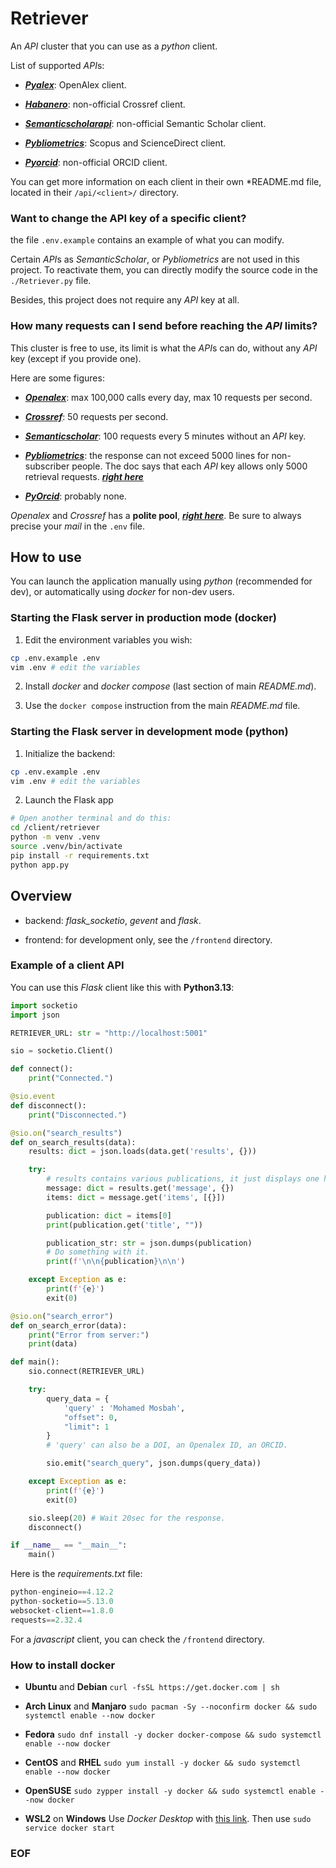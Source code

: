 # Retriever

An *API* cluster that you can use as a *python* client.

List of supported *API*s:

- [***Pyalex***](https://pypi.org/project/pyalex/):
OpenAlex client.

- [***Habanero***](https://github.com/sckott/habanero/):
non-official Crossref client.

- [***Semanticscholarapi***](https://github.com/danielnsilva/semanticscholar):
non-official Semantic Scholar client.

- [***Pybliometrics***](https://github.com/pybliometrics-dev/pybliometrics):
Scopus and ScienceDirect client.

- [***Pyorcid***](https://pypi.org/project/PyOrcid/):
non-official ORCID client.


You can get more information on each client in their own *README.md file,
located in their `/api/<client>/` directory.

### Want to change the API key of a specific client?

the file `.env.example` contains an example of what you can modify.

Certain *API*s as *SemanticScholar*, or *Pybliometrics* are not used in this project. To reactivate them, you can directly modify the
source code in the `./Retriever.py` file.


Besides, this project does not require any *API* key at all.

### How many requests can I send before reaching the *API* limits?

This cluster is free to use, its limit is what the *API*s can do, without
any *API* key (except if you provide one).

Here are some figures:

- [***Openalex***](https://docs.openalex.org/how-to-use-the-api/rate-limits-and-authentication):
max 100,000 calls every day, max 10 requests per second.

- [***Crossref***](https://crossref.readthedocs.io/en/latest/):
50 requests per second.

- [***Semanticscholar***](https://semanticscholar.readthedocs.io/en/stable/usage.html):
100 requests every 5 minutes without an *API* key.

- [***Pybliometrics***](https://github.com/pybliometrics-dev/pybliometrics/issues/300):
the response can not exceed 5000 lines for non-subscriber people.
The doc says that each *API* key allows only 5000 retrieval requests.
[***right here***](https://pybliometrics.readthedocs.io/en/stable/access.html)

- [***PyOrcid***](https://info.orcid.org/documentation/integration-and-api-faq/):
probably none.

*Openalex* and *Crossref* has a **polite pool**,
[***right here***](https://docs.openalex.org/how-to-use-the-api/rate-limits-and-authentication).
Be sure to always precise your *mail* in the `.env` file.

## How to use

You can launch the application manually using *python* (recommended for dev),
or automatically using *docker* for non-dev users.

### Starting the Flask server in production mode (docker)

1. Edit the environment variables you wish:

```bash
cp .env.example .env
vim .env # edit the variables
```

2. Install *docker* and *docker compose* (last section of main *README.md*).

3. Use the `docker compose` instruction from the main *README.md* file.

### Starting the Flask server in development mode (python)

1. Initialize the backend:

```bash
cp .env.example .env
vim .env # edit the variables
```

2. Launch the Flask app

```bash
# Open another terminal and do this:
cd /client/retriever
python -m venv .venv
source .venv/bin/activate
pip install -r requirements.txt
python app.py
```

## Overview

- backend: *flask_socketio*, *gevent* and *flask*.

- frontend: for development only, see the `/frontend` directory.

### Example of a client API

You can use this *Flask* client like this with **Python3.13**:

```python
import socketio
import json

RETRIEVER_URL: str = "http://localhost:5001"

sio = socketio.Client()

def connect():
    print("Connected.")

@sio.event
def disconnect():
    print("Disconnected.")

@sio.on("search_results")
def on_search_results(data):
    results: dict = json.loads(data.get('results', {}))

    try:
        # results contains various publications, it just displays one here.
        message: dict = results.get('message', {})
        items: dict = message.get('items', [{}])

        publication: dict = items[0]
        print(publication.get('title', ""))

        publication_str: str = json.dumps(publication)
        # Do something with it.
        print(f'\n\n{publication}\n\n')

    except Exception as e:
        print(f'{e}')
        exit(0)

@sio.on("search_error")
def on_search_error(data):
    print("Error from server:")
    print(data)

def main():
    sio.connect(RETRIEVER_URL)

    try:
        query_data = {
            'query' : 'Mohamed Mosbah',
            "offset": 0,
            "limit": 1
        }
        # 'query' can also be a DOI, an Openalex ID, an ORCID.

        sio.emit("search_query", json.dumps(query_data))

    except Exception as e:
        print(f'{e}')
        exit(0)

    sio.sleep(20) # Wait 20sec for the response.
    disconnect()

if __name__ == "__main__":
    main()
```

Here is the *requirements.txt* file:

```python
python-engineio==4.12.2
python-socketio==5.13.0
websocket-client==1.8.0
requests==2.32.4
```

For a *javascript* client, you can check the `/frontend` directory.

### How to install docker

- **Ubuntu** and **Debian**
`curl -fsSL https://get.docker.com | sh`

- **Arch Linux** and **Manjaro**
`sudo pacman -Sy --noconfirm docker && sudo systemctl enable --now docker`

- **Fedora**
`sudo dnf install -y docker docker-compose && sudo systemctl enable --now docker`

- **CentOS** and **RHEL**
`sudo yum install -y docker && sudo systemctl enable --now docker`

-  **OpenSUSE**
`sudo zypper install -y docker && sudo systemctl enable --now docker`

- **WSL2** on **Windows**
Use *Docker Desktop* with [this link](https://www.docker.com/products/docker-desktop/).
Then use
`sudo service docker start`

### EOF

